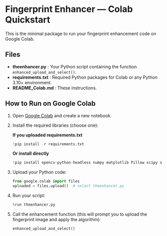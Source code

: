 # Fingerprint Enhancer — Colab Quickstart

This is the minimal package to run your fingerprint enhancement code on Google Colab.

## Files
- **theenhancer.py** : Your Python script containing the function `enhanced_upload_and_select()`.
- **requirements.txt** : Required Python packages for Colab or any Python 3.10+ environment.
- **README_Colab.md** : These instructions.

## How to Run on Google Colab
1. Open [Google Colab](https://colab.research.google.com/) and create a new notebook.

2. Install the required libraries (choose one):

   **If you uploaded requirements.txt**
   ```python
   !pip install -r requirements.txt
   ```

   **Or install directly**
   ```python
   !pip install opencv-python-headless numpy matplotlib Pillow scipy scikit-image
   ```

3. Upload your Python code:
   ```python
   from google.colab import files
   uploaded = files.upload()  # select theenhancer.py
   ```

4. Run your script:
   ```python
   %run theenhancer.py
   ```

5. Call the enhancement function (this will prompt you to upload the fingerprint image and apply the algorithm):
   ```python
   enhanced_upload_and_select()
   ```
